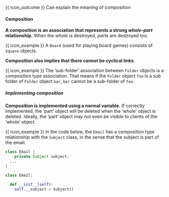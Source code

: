 <span id="prereqs"></span>

<span id="outcomes">{{ icon_outcome }} Can explain the meaning of composition</span>

<div id="title">

#### Composition

</div>

<div id="body">

**A composition is an association that represents a strong _whole-part_ relationship.** When the _whole_ is destroyed, _parts_ are destroyed too.

<tip-box>

{{ icon_example }} A `Board` (used for playing board games) consists of `Square` objects.

</tip-box>

**Composition also implies that there cannot be cyclical links**. 

<tip-box>

{{ icon_example }} The ‘sub-folder’ association between `Folder` objects is a composition type association. That means if the `Folder` object `foo` is a sub folder of `Folder` object `bar`, `bar` cannot be a sub-folder of `foo`. 

</tip-box>

##### Implementing composition

**Composition is implemented using a normal variable.** If correctly implemented, the ‘part’ object will be deleted when the ‘whole’ object is deleted. Ideally, the ‘part’ object may not even be visible to clients of the ‘whole’ object.

<tip-box>

{{ icon_example }} In the code below, the `Email` has a composition type relationship with the `Subject` class, in the sense that the subject is part of the email.

<div class="alt-java">

```java
class Email {
    private Subject subject;
  ...
}
```

</div>
<div class="alt-python">

```python
class Email:
  
  def __init__(self):
    self.__subject = Subject()
```
</div>


</tip-box>


</div>

<div id="extras">
</div>